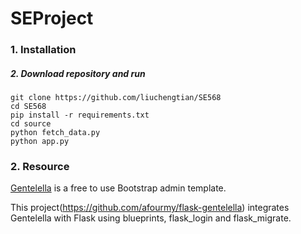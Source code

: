 # SEProject 

### 1. Installation

<!--
For Mac User:
##### 1. Install MYSQL ()
    brew install mysql-server
    brew tap homebrew/services
    brew services start mysql
    mysqladmin -u root password 'yourpassword'
-->

##### 2. Download repository and run
    git clone https://github.com/liuchengtian/SE568
    cd SE568
    pip install -r requirements.txt
    cd source
    python fetch_data.py
    python app.py
    
### 2. Resource

[Gentelella](https://github.com/puikinsh/gentelella) is a free to use Bootstrap admin template.

This project(https://github.com/afourmy/flask-gentelella) integrates Gentelella with Flask using blueprints, flask_login and flask_migrate.